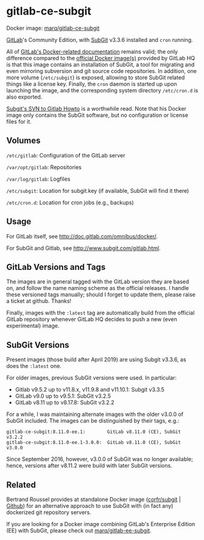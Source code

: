 # gitlab-ce-subgit

Docker image: [marq/gitlab-ce-subgit](https://hub.docker.com/r/marq/gitlab-ce-subgit/)

[GitLab](http://gitlab.org)'s Community Edition, with [SubGit](http://www.subgit.com) v3.3.6 installed and `cron` running.

All of [GitLab's Docker-related documentation](http://doc.gitlab.com/omnibus/docker/) remains valid; the only difference compared to the [official Docker image(s)](https://hub.docker.com/r/gitlab/gitlab-ce/) provided by GitLab HQ is that this image contains an installation of SubGit, a tool for migrating and even mirroring subversion and git source code repositories. In addition, one more volume (`/etc/subgit`) is exposed, allowing to store SubGit related  things like a license key. Finally, the `cron` daemon is started up upon launching the image, and the corresponding system directory `/etc/cron.d` is also exported.

[Subgit's SVN to Gitlab Howto](http://www.subgit.com/gitlab.html) is a worthwhile read. Note that his Docker image only contains the SubGit software, but no configuration or license files for it.

## Volumes

`/etc/gitlab`: Configuration of the GitLab server

`/var/opt/gitlab`: Repositories

`/var/log/gitlab`: Logfiles

`/etc/subgit`: Location for subgit.key (if available, SubGit will find it there)

`/etc/cron.d`: Location for cron jobs (e.g., backups)

## Usage

For GitLab itself, see http://doc.gitlab.com/omnibus/docker/.

For SubGit and Gitlab, see http://www.subgit.com/gitlab.html.

## GitLab Versions and Tags

The images are in general tagged with the GitLab version they are based on, and follow the name naming scheme as the official releases. I handle these versioned tags manually; should I forget to update them, please raise a ticket at github. Thanks!

Finally, images with the `:latest` tag are automatically build from the official GitLab repository whenever GitLab HQ decides to push a new (even experimental) image.

## SubGit Versions

Present images (those build after April 2019) are using Subgit v3.3.6, as does the `:latest` one.

For older images, previous SubGit versions were used. In particular:

 - Gitlab v9.5.2 up to v11.8.x, v11.9.8 and v11.10.1: Subgit v3.3.5
 - GitLab v9.0 up to v9.5.1: SubGit v3.2.5
 - GitLab v8.11 up to v8.17.8: SubGit v3.2.2

For a while, I was maintaining alternate images with the older v3.0.0 of SubGit included. The images can be distinguished by their tags, e.g.:

    gitlab-ce-subgit:8.11.0-ee.1:        GitLab v8.11.0 (CE), SubGit v3.2.2
    gitlab-ce-subgit:8.11.0-ee.1-3.0.0:  GitLab v8.11.0 (CE), SubGit v3.0.0

Since September 2016, however, v3.0.0 of SubGit was no longer available; hence, versions after v8.11.2 were build with later SubGit versions.

## Related

Bertrand Roussel provides at standalone Docker image ([corfr/subgit](https://registry.hub.docker.com/u/corfr/subgit/) | [Github](https://github.com/CoRfr/docker-subgit)) for an alternative approach to use SubGit with (in fact any) dockerized git repository servers.

If you are looking for a Docker image combining GitLab's Enterprise Edition (EE) with SubGit, please check out [marq/gitlab-ee-subgit](https://hub.docker.com/r/marq/gitlab-ee-subgit/).
